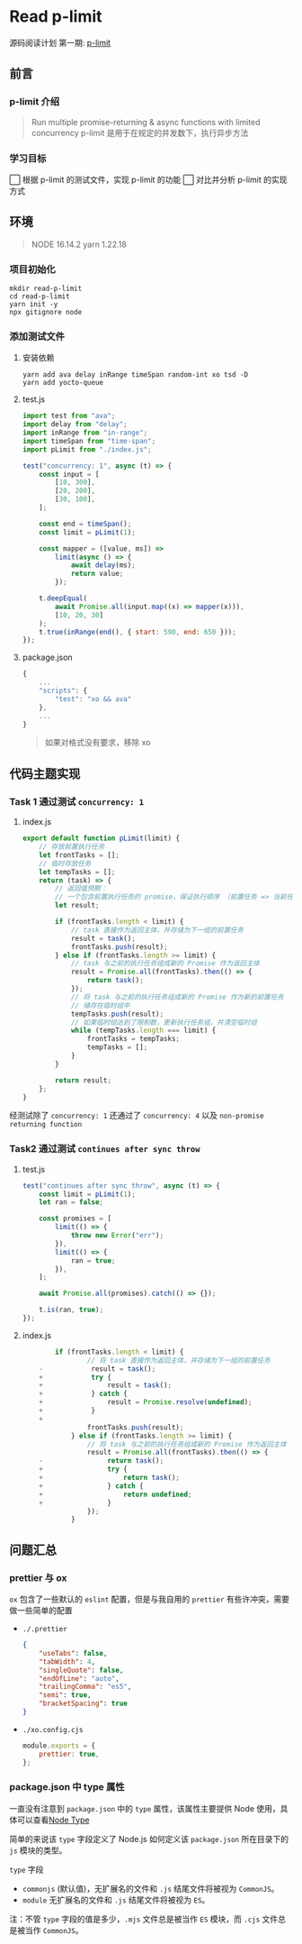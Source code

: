 # Read p-limit

源码阅读计划 第一期: [p-limit](https://github.com/sindresorhus/p-limit)

## 前言

### p-limit 介绍

> Run multiple promise-returning & async functions with limited concurrency
> p-limit 是用于在规定的并发数下，执行异步方法

### 学习目标

:white_large_square: 根据 p-limit 的测试文件，实现 p-limit 的功能
:white_large_square: 对比并分析 p-limit 的实现方式

## 环境

> NODE 16.14.2
> yarn 1.22.18

### 项目初始化

```shell
mkdir read-p-limit
cd read-p-limit
yarn init -y
npx gitignore node
```

### 添加测试文件

1.  安装依赖

    ```shell
    yarn add ava delay inRange timeSpan random-int xo tsd -D
    yarn add yocto-queue
    ```

2.  test.js

    ```javascript
    import test from "ava";
    import delay from "delay";
    import inRange from "in-range";
    import timeSpan from "time-span";
    import pLimit from "./index.js";

    test("concurrency: 1", async (t) => {
        const input = [
            [10, 300],
            [20, 200],
            [30, 100],
        ];

        const end = timeSpan();
        const limit = pLimit(1);

        const mapper = ([value, ms]) =>
            limit(async () => {
                await delay(ms);
                return value;
            });

        t.deepEqual(
            await Promise.all(input.map((x) => mapper(x))),
            [10, 20, 30]
        );
        t.true(inRange(end(), { start: 590, end: 650 }));
    });
    ```

3.  package.json

    ```javascript
    {
        ...
        "scripts": {
            "test": "xo && ava"
        },
        ...
    }
    ```

    > 如果对格式没有要求，移除 xo

## 代码主题实现

### Task 1 通过测试 `concurrency: 1`

1.  index.js

    ```javascript
    export default function pLimit(limit) {
        // 存放前置执行任务
        let frontTasks = [];
        // 临时存放任务
        let tempTasks = [];
        return (task) => {
            // 返回值预期：
            // 一个包含前置执行任务的 promise，保证执行顺序 （前置任务 => 当前任务）
            let result;

            if (frontTasks.length < limit) {
                // task 直接作为返回主体，并存储为下一组的前置任务
                result = task();
                frontTasks.push(result);
            } else if (frontTasks.length >= limit) {
                // task 与之前的执行任务组成新的 Promise 作为返回主体
                result = Promise.all(frontTasks).then(() => {
                    return task();
                });
                // 将 task 与之前的执行任务组成新的 Promise 作为新的前置任务
                // 储存在临时组中
                tempTasks.push(result);
                // 如果临时组达到了限制数，更新执行任务组，并清空临时组
                while (tempTasks.length === limit) {
                    frontTasks = tempTasks;
                    tempTasks = [];
                }
            }

            return result;
        };
    }
    ```

经测试除了 `concurrency: 1` 还通过了 `concurrency: 4` 以及 `non-promise returning function`

### Task2 通过测试 `continues after sync throw`

1.  test.js

    ```javascript
    test("continues after sync throw", async (t) => {
        const limit = pLimit(1);
        let ran = false;

        const promises = [
            limit(() => {
                throw new Error("err");
            }),
            limit(() => {
                ran = true;
            }),
        ];

        await Promise.all(promises).catch(() => {});

        t.is(ran, true);
    });
    ```

2.  index.js

    ```javascript
            if (frontTasks.length < limit) {
                    // 将 task 直接作为返回主体，并存储为下一组的前置任务
        -            result = task();
        +            try {
        +                result = task();
        +            } catch {
        +                result = Promise.resolve(undefined);
        +            }
        +
                    frontTasks.push(result);
                } else if (frontTasks.length >= limit) {
                    // 将 task 与之前的执行任务组成新的 Promise 作为返回主体
                    result = Promise.all(frontTasks).then(() => {
        -                return task();
        +                try {
        +                    return task();
        +                } catch {
        +                    return undefined;
        +                }
                    });
                }
    ```

## 问题汇总

### prettier 与 ox

`ox` 包含了一些默认的 `eslint` 配置，但是与我自用的 `prettier` 有些许冲突，需要做一些简单的配置

-   `./.prettier`

    ```json
    {
        "useTabs": false,
        "tabWidth": 4,
        "singleQuote": false,
        "endOfLine": "auto",
        "trailingComma": "es5",
        "semi": true,
        "bracketSpacing": true
    }
    ```

-   `./xo.config.cjs`

    ```javascript
    module.exports = {
        prettier: true,
    };
    ```

### package.json 中 type 属性

一直没有注意到 `package.json` 中的 `type` 属性，该属性主要提供 Node 使用，具体可以查看[Node Type](https://nodejs.org/api/packages.html#type)

简单的来说该 `type` 字段定义了 Node.js 如何定义该 `package.json` 所在目录下的 `js` 模块的类型。

`type` 字段

-   `commonjs` (默认值)，无扩展名的文件和 `.js` 结尾文件将被视为 `CommonJS`。
-   `module` 无扩展名的文件和 `.js` 结尾文件将被视为 `ES`。

注：不管 `type` 字段的值是多少，`.mjs` 文件总是被当作 `ES` 模块，而 `.cjs` 文件总是被当作 `CommonJS`。

```

```
